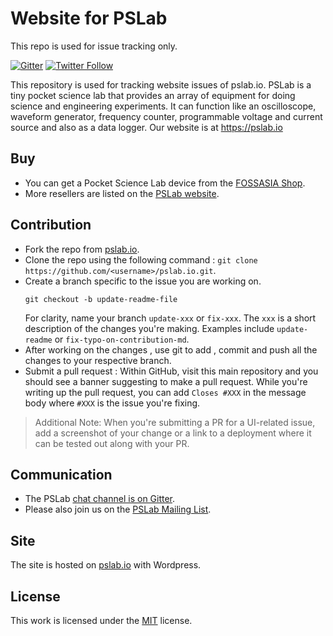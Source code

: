 # Website for PSLab

This repo is used for issue tracking only.

[![Gitter](https://badges.gitter.im/fossasia/pslab.svg)](https://gitter.im/fossasia/pslab?utm_source=badge&utm_medium=badge&utm_campaign=pr-badge)
[![Twitter Follow](https://img.shields.io/twitter/follow/pslabio.svg?style=social&label=Follow&maxAge=2592000?style=flat-square)](https://twitter.com/pslabio)

This repository is used for tracking website issues of pslab.io. PSLab is a tiny pocket science lab that provides an array of equipment for doing science and engineering experiments. It can function like an oscilloscope, waveform generator, frequency counter, programmable voltage and current source and also as a data logger. Our website is at https://pslab.io

## Buy

* You can get a Pocket Science Lab device from the [FOSSASIA Shop](https://fossasia.com).
* More resellers are listed on the [PSLab website](https://pslab.io/shop/).

## Contribution 

* Fork the repo from [pslab.io](https://github.com/fossasia/pslab.io).
* Clone the repo using the following command : ```git clone https://github.com/<username>/pslab.io.git```.
* Create a branch specific to the issue you are working on.
  ```
  git checkout -b update-readme-file
  ```
  For clarity, name
    your branch `update-xxx` or `fix-xxx`. The `xxx` is a short
    description of the changes you're making. Examples include `update-readme` or
    `fix-typo-on-contribution-md`.
* After working on the changes , use git to add , commit and push all the changes to your respective branch.
* Submit a pull request :
  Within GitHub, visit this main repository and you should see a banner
    suggesting to make a pull request. While you're writing up the pull
    request, you can add `Closes #XXX` in the message body where `#XXX` is the
    issue you're fixing.
> Additional Note:  When you're submitting a PR for a UI-related issue, add a screenshot of your change or a link to a deployment where it can be tested out along with your PR.

## Communication

* The PSLab [chat channel is on Gitter](https://gitter.im/fossasia/pslab).
* Please also join us on the [PSLab Mailing List](https://groups.google.com/forum/#!forum/pslab-fossasia).

## Site

The site is hosted on [pslab.io](http://pslab.io) with Wordpress.

## License 

This work is licensed under the [MIT](https://github.com/BlackrockDigital/startbootstrap-clean-blog/blob/gh-pages/LICENSE) license.

